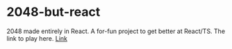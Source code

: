 # 2048-but-react

2048 made entirely in React. A for-fun project to get better at React/TS.
The link to play here. [Link](https://henrymal.github.io/2048-but-react/)
